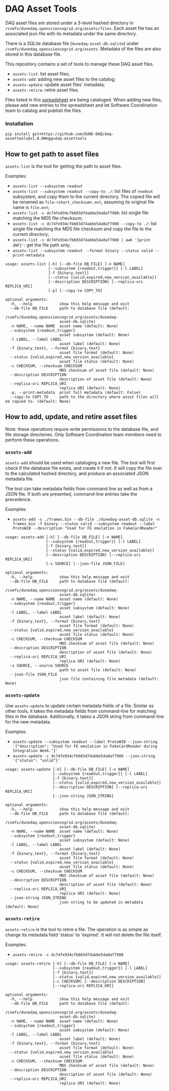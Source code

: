# DAQ Asset Tools

DAQ asset files are stored under a 3-level hashed directory in `/cvmfs/dunedaq.opensciencegrid.org/assets/files`. Each asset file has an associated json file with its metadata under the same directory.

There is a SQLite database file (`dunedaq-asset-db.sqlite`) under `/cvmfs/dunedaq.opensciencegrid.org/assets`. Metadata of the files are also stored in this database file.

This repository contains a set of tools to manage these DAQ asset files. 

- `assets-list`: list asset files;
- `assets-add`: adding new asset files to the catalog;
- `assets-update`: update asset files' metadata;
- `assets-retire`: retire asset files.

Files listed in this [spreadsheet](https://docs.google.com/spreadsheets/d/1oDYe1eEqJhkY0DTd6mfpLw9ou7TqBCaDEgTo0qqVmqY/edit#gid=0) are being cataloged. When adding new files, please add new entries to the spreadsheet and let Software Coordination team to catalog and publish the files.

### Installation

`pip install git+https://github.com/DUNE-DAQ/daq-assettools@v1.0.0#egg=daq-assettools`

## How to get path to asset files

`assets-list` is the tool for getting the path to asset files. 

Examples:
- `assets-list --subsystem readout`
- `assets-list --subsystem readout --copy-to ./`: list files of `readout` subsystem, and copy them to the current directory. The copied file will be renamed as `file-<short_checksum>.ext`, assuming its original file name is `file.ext`; 
- `assets-list -c dc74fe934cfb603d74ab6e54a0af7980`: list single file matching the MD5 file checksum;
- `assets-list -c dc74fe934cfb603d74ab6e54a0af7980 --copy-to ./`: list single file matching the MD5 file checksum and copy the file to the current directory;
- `assets-list -c dc74fe934cfb603d74ab6e54a0af7980 | awk '{print $NF}'`: get the file path only;
- `assets-list --subsystem readout --format binary --status valid --print-metadata`

```
usage: assets-list [-h] [--db-file DB_FILE] [-n NAME]
                   [--subsystem {readout,trigger}] [-l LABEL]
                   [-f {binary,text}]
                   [--status {valid,expired,new_version_available}]
                   [--description DESCRIPTION] [--replica-uri REPLICA_URI]
                   [-p] [--copy-to COPY_TO]

optional arguments:
  -h, --help            show this help message and exit
  --db-file DB_FILE     path to database file (default:
                        /cvmfs/dunedaq.opensciencegrid.org/assets/dunedaq-
                        asset-db.sqlite)
  -n NAME, --name NAME  asset name (default: None)
  --subsystem {readout,trigger}
                        asset subsystem (default: None)
  -l LABEL, --label LABEL
                        asset label (default: None)
  -f {binary,text}, --format {binary,text}
                        asset file format (default: None)
  --status {valid,expired,new_version_available}
                        asset file status (default: None)
  -c CHECKSUM, --checksum CHECKSUM
                        MD5 checksum of asset file (default: None)
  --description DESCRIPTION
                        description of asset file (default: None)
  --replica-uri REPLICA_URI
                        replica URI (default: None)
  -p, --print-metadata  print full metadata (default: False)
  --copy-to COPY_TO     path to the directory where asset files will be copied to. (default: None)

```

## How to add, update, and retire asset files

Note: these operations require write permissions to the database file, and file storage directories. Only Software Coordination team members need to perform these operations.

### `assets-add`

`assets-add` should be used when cataloging a new file. The tool will first check if the database file exists, and create it if not. It will copy the file over to the calculated hashed directory, and produce an associated JSON metadata file.

The tool can take metadata fields from command line as well as from a JSON file. If both are presented, command-line entries take the precedence.

Examples:
- `assets-add -s ./frames.bin --db-file ./dunedaq-asset-db.sqlite -n frames.bin -f binary --status valid --subsystem readout --label ProtoWIB --description "Used for FE emulation in FakeCardReader"`

```
usage: assets-add [-h] [--db-file DB_FILE] [-n NAME]
                  [--subsystem {readout,trigger}] [-l LABEL]
                  [-f {binary,text}]
                  [--status {valid,expired,new_version_available}]
                  [--description DESCRIPTION] [--replica-uri REPLICA_URI]
                  [-s SOURCE] [--json-file JSON_FILE]

optional arguments:
  -h, --help            show this help message and exit
  --db-file DB_FILE     path to database file (default:
                        /cvmfs/dunedaq.opensciencegrid.org/assets/dunedaq-
                        asset-db.sqlite)
  -n NAME, --name NAME  asset name (default: None)
  --subsystem {readout,trigger}
                        asset subsystem (default: None)
  -l LABEL, --label LABEL
                        asset label (default: None)
  -f {binary,text}, --format {binary,text}
                        asset file format (default: None)
  --status {valid,expired,new_version_available}
                        asset file status (default: None)
  -c CHECKSUM, --checksum CHECKSUM
                        MD5 checksum of asset file (default: None)
  --description DESCRIPTION
                        description of asset file (default: None)
  --replica-uri REPLICA_URI
                        replica URI (default: None)
  -s SOURCE, --source SOURCE
                        path to asset file (default: None)
  --json-file JSON_FILE
                        json file containing file metadata (default: None)

```

### `assets-update`

Use `assets-update` to update certain metadata fields of a file. Similar as other tools, it takes the metadata fields from command-line for matching files in the database. Additionally, it takes a JSON string from command-line for the new metadata.

Examples:
- `assets-update --subsystem readout --label ProtoWIB --json-string '{"description": "Used for FE emulation in FakeCardReader during Integration Week."}'`
- `assets-update -c dc74fe934cfb603d74ab6e54a0af7980 --json-string '{"status": "valid"}'`

```
usage: assets-update [-h] [--db-file DB_FILE] [-n NAME]
                     [--subsystem {readout,trigger}] [-l LABEL]
                     [-f {binary,text}]
                     [--status {valid,expired,new_version_available}]
                     [--description DESCRIPTION] [--replica-uri REPLICA_URI]
                     [--json-string JSON_STRING]

optional arguments:
  -h, --help            show this help message and exit
  --db-file DB_FILE     path to database file (default:
                        /cvmfs/dunedaq.opensciencegrid.org/assets/dunedaq-
                        asset-db.sqlite)
  -n NAME, --name NAME  asset name (default: None)
  --subsystem {readout,trigger}
                        asset subsystem (default: None)
  -l LABEL, --label LABEL
                        asset label (default: None)
  -f {binary,text}, --format {binary,text}
                        asset file format (default: None)
  --status {valid,expired,new_version_available}
                        asset file status (default: None)
  -c CHECKSUM, --checksum CHECKSUM
                        MD5 checksum of asset file (default: None)
  --description DESCRIPTION
                        description of asset file (default: None)
  --replica-uri REPLICA_URI
                        replica URI (default: None)
  --json-string JSON_STRING
                        json string to be updated in metadata (default: None)
```

### `assets-retire`

`assets-retire` is the tool to retire a file. The operation is as simple as change its metadata field 'status' to 'expired'. It will not delete the file itself.

Examples:
- `assets-retire -c dc74fe934cfb603d74ab6e54a0af7980`

```
usage: assets-retire [-h] [--db-file DB_FILE] [-n NAME]
                     [--subsystem {readout,trigger}] [-l LABEL]
                     [-f {binary,text}]
                     [--status {valid,expired,new_version_available}]
                     [-c CHECKSUM] [--description DESCRIPTION]
                     [--replica-uri REPLICA_URI]

optional arguments:
  -h, --help            show this help message and exit
  --db-file DB_FILE     path to database file (default:
                        /cvmfs/dunedaq.opensciencegrid.org/assets/dunedaq-
                        asset-db.sqlite)
  -n NAME, --name NAME  asset name (default: None)
  --subsystem {readout,trigger}
                        asset subsystem (default: None)
  -l LABEL, --label LABEL
                        asset label (default: None)
  -f {binary,text}, --format {binary,text}
                        asset file format (default: None)
  --status {valid,expired,new_version_available}
                        asset file status (default: None)
  -c CHECKSUM, --checksum CHECKSUM
                        MD5 checksum of asset file (default: None)
  --description DESCRIPTION
                        description of asset file (default: None)
  --replica-uri REPLICA_URI
                        replica URI (default: None)
```
